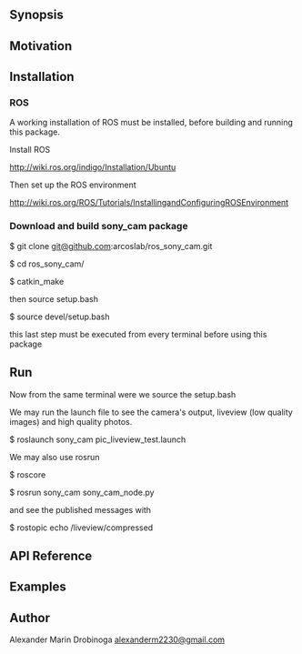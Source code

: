 ## Synopsis


## Motivation


## Installation

### ROS
A working installation of ROS must be installed, before building and running this package.

Install ROS

http://wiki.ros.org/indigo/Installation/Ubuntu

Then set up the ROS environment

http://wiki.ros.org/ROS/Tutorials/InstallingandConfiguringROSEnvironment


### Download and build sony_cam package

$ git clone git@github.com:arcoslab/ros_sony_cam.git

$ cd ros_sony_cam/

$ catkin_make

then source setup.bash

$ source devel/setup.bash

this last step must be executed from every terminal before using this package

## Run
Now from the same terminal were we source the setup.bash

We may run the launch file to see the camera's output, liveview (low quality images) and high quality photos.

$ roslaunch sony_cam pic_liveview_test.launch

We may also use rosrun

$ roscore

$ rosrun sony_cam sony_cam_node.py

and see the published messages with 

$ rostopic echo /liveview/compressed


## API Reference

## Examples


## Author 
Alexander Marin Drobinoga alexanderm2230@gmail.com

